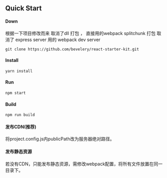 

## Quick Start
#### Down
根据一下项目修改而来
取消了dll 打包 ， 直接用的webpack  splitchunk  打包
取消了 express server 用的 webpack dev server
~~~
git clone https://github.com/bevelery/react-starter-kit.git
~~~

#### Install
~~~
yarn install
~~~

#### Run
~~~
npm start
~~~

#### Build
~~~
npm run build
~~~

#### 发布CDN(推荐)

将project.config.js内publicPath改为服务器绝对路径。

#### 发布静态资源

若没有CDN，只能发布静态资源，需修改webpack配置，将所有文件放置在同一目录下。


